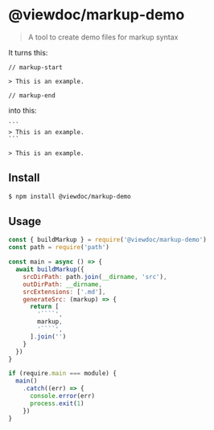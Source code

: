 # @viewdoc/markup-demo

> A tool to create demo files for markup syntax

It turns this:

```
// markup-start

> This is an example.

// markup-end
```

into this:

````
```
> This is an example.
```

> This is an example.
````

## Install

```bash
$ npm install @viewdoc/markup-demo
```

## Usage

```javascript
const { buildMarkup } = require('@viewdoc/markup-demo')
const path = require('path')

const main = async () => {
  await buildMarkup({
    srcDirPath: path.join(__dirname, 'src'),
    outDirPath: __dirname,
    srcExtensions: ['.md'],
    generateSrc: (markup) => {
      return [
        '````',
        markup,
        '````',
      ].join('')
    }
  })
}

if (require.main === module) {
  main()
    .catch((err) => {
      console.error(err)
      process.exit(1)
    })
}
```
